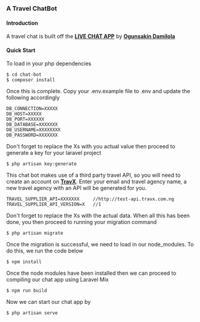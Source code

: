 ### A Travel ChatBot

#### Introduction
A travel chat is built off the **[LIVE CHAT APP](https://github.com/OgunsakinDamilola/live-chat-project)** by **[Ogunsakin Damilola](https://github.com/OgunsakinDamilola)** 

#### Quick Start
To load in your php dependencies
````
$ cd chat-bot
$ composer install
````

 Once this is complete. Copy your .env.example file to .env and update the following accordingly
 
 ````
DB_CONNECTION=XXXXX
DB_HOST=XXXXX
DB_PORT=XXXXXX
DB_DATABASE=XXXXXXX
DB_USERNAME=XXXXXXXX
DB_PASSWORD=XXXXXXX
````
Don't forget to replace the Xs with you actual value then proceed to generate a key for your laravel project

````
$ php artisan key:generate
````

This chat bot makes use of a third party travel API, so you will need to create an account on **[TravX](https://travx.com.ng)**. Enter your email and travel agency name, a new travel agency with an API will be generated for you.

````
TRAVEL_SUPPLIER_API=XXXXXXX     //http://test-api.travx.com.ng
TRAVEL_SUPPLIER_API_VERSION=X   //1
````

Don't forget to replace the Xs with the actual data. When all this has been done, you then proceed to running your migration command

````
$ php artisan migrate
````

Once the migration is successful, we need to load in our node_modules. To do this, we run the code below
````
$ npm install
````

Once the node modules have been installed then we can proceed to compiling our chat app using Laravel Mix 
````
$ npm run build
````

Now we can start our chat app by

````
$ php artisan serve
````


